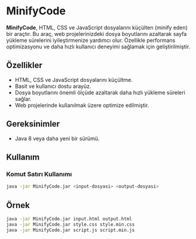 # MinifyCode

**MinifyCode**, HTML, CSS ve JavaScript dosyalarını küçülten (minify eden) bir araçtır. Bu araç, web projelerinizdeki dosya boyutlarını azaltarak sayfa yükleme sürelerini iyileştirmenize yardımcı olur. Özellikle performans optimizasyonu ve daha hızlı kullanıcı deneyimi sağlamak için geliştirilmiştir.

## Özellikler

- HTML, CSS ve JavaScript dosyalarını küçültme.
- Basit ve kullanıcı dostu arayüz.
- Dosya boyutlarını önemli ölçüde azaltarak daha hızlı yükleme süreleri sağlar.
- Web projelerinde kullanılmak üzere optimize edilmiştir.

## Gereksinimler

- Java 8 veya daha yeni bir sürümü.

## Kullanım

### Komut Satırı Kullanımı

```sh
java -jar MinifyCode.jar <input-dosyasi> <output-dosyasi>
```

## Örnek
```sh
java -jar MinifyCode.jar input.html output.html
java -jar MinifyCode.jar style.css style.min.css
java -jar MinifyCode.jar script.js script.min.js
